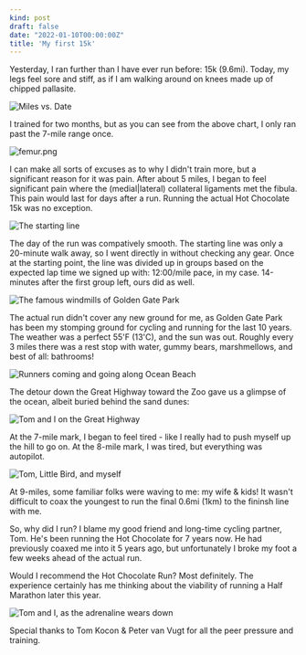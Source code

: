 ```yaml
---
kind: post
draft: false
date: "2022-01-10T00:00:00Z"
title: 'My first 15k'
---
```

Yesterday, I ran further than I have ever run before: 15k (9.6mi). Today, my legs feel sore and stiff, as if I am walking around on knees made up of chipped pallasite. 

![Miles vs. Date](miles-date.png)

I trained for two months, but as you can see from the above chart, I only ran past the 7-mile range once.

![femur.png](femur.png)

I can make all sorts of excuses as to why I didn't train more, but a significant reason for it was pain. After about 5 miles, I began to feel significant pain where the (medial|lateral) collateral ligaments met the fibula. This pain would last for days after a run. Running the actual Hot Chocolate 15k was no exception. 

![The starting line](start.jpg)

The day of the run was compatively smooth. The starting line was only a 20-minute walk away, so I went directly in without checking any gear. Once at the starting point, the line was divided up in groups based on the expected lap time we signed up with: 12:00/mile pace, in my case. 14-minutes after the first group left, ours did as well.

![The famous windmills of Golden Gate Park](windmill.jpg)

The actual run didn't cover any new ground for me, as Golden Gate Park has been my stomping ground for cycling and running for the last 10 years. The weather was a perfect 55'F (13'C), and the sun was out. Roughly every 3 miles there was a rest stop with water, gummy bears, marshmellows, and best of all: bathrooms!


![Runners coming and going along Ocean Beach](beach.jpg)

The detour down the Great Highway toward the Zoo gave us a glimpse of the ocean, albeit buried behind the sand dunes:

![Tom and I on the Great Highway](selfie.jpg)

At the 7-mile mark, I began to feel tired - like I really had to push myself up the hill to go on. At the 8-mile mark, I was tired, but everything was autopilot.


![Tom, Little Bird, and myself](trio.jpg)

At 9-miles, some familiar folks were waving to me: my wife & kids! It wasn't difficult to coax the youngest to run the final 0.6mi (1km) to the fininsh line with me.

So, why did I run? I blame my good friend and long-time cycling partner, Tom. He's been running the Hot Chocolate for 7 years now. He had previously coaxed me into it 5 years ago, but unfortunately I broke my foot a few weeks ahead of the actual run.

Would I recommend the Hot Chocolate Run? Most definitely. The experience certainly has me thinking about the viability of running a Half Marathon later this year.

![Tom and I, as the adrenaline wears down](finish.jpg)

Special thanks to Tom Kocon & Peter van Vugt for all the peer pressure and training.
